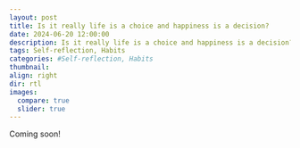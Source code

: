 ```yaml
---
layout: post
title: Is it really life is a choice and happiness is a decision?
date: 2024-06-20 12:00:00
description: Is it really life is a choice and happiness is a decision?
tags: Self-reflection, Habits
categories: #Self-reflection, Habits
thumbnail:
align: right
dir: rtl
images:
  compare: true
  slider: true
---
```


Coming soon!